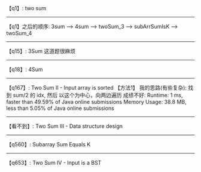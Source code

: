 

【q1】: two sum


------------------------------------------------------------------------------------------
【q1】之后的顺序:
3sum --> 4sum --> twoSum_3 --> subArrSumIsK --> twoSum_4

------------------------------------------------------------------------------------------
【q15】: 3Sum
这道题很麻烦

------------------------------------------------------------------------------------------
【q18】: 4Sum

------------------------------------------------------------------------------------------
【q167】: Two Sum II - Input array is sorted
【方法1】 
我的思路(有些复杂): 找到 sum/2 的 idx, 然后 以这个为中心，向两边遍历
成绩不好:
Runtime: 1 ms, faster than 49.59% of Java online submissions
Memory Usage: 38.8 MB, less than 5.05% of Java online submissions


------------------------------------------------------------------------------------------
【看不到】: Two Sum III - Data structure design


------------------------------------------------------------------------------------------
【q560】: Subarray Sum Equals K


------------------------------------------------------------------------------------------
【q653】: Two Sum IV - Input is a BST


